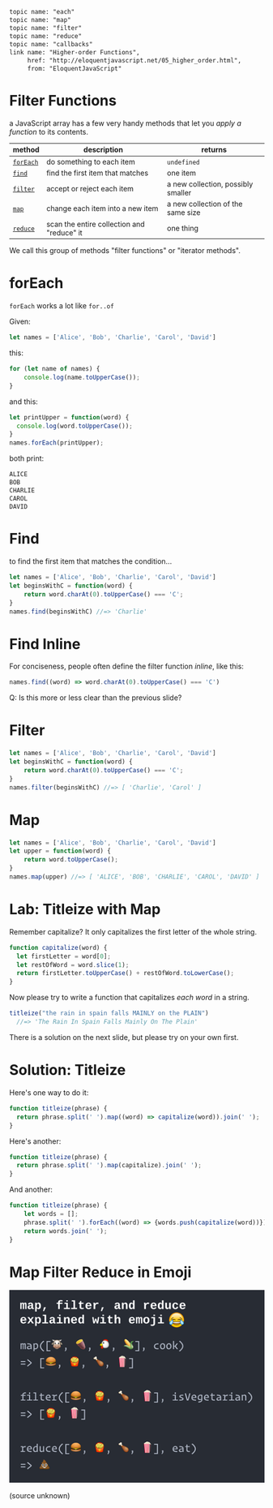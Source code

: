     topic name: "each"
    topic name: "map"
    topic name: "filter"
    topic name: "reduce"
    topic name: "callbacks"
    link name: "Higher-order Functions",
         href: "http://eloquentjavascript.net/05_higher_order.html",
         from: "EloquentJavaScript"

# Filter Functions

a JavaScript array has a few very handy methods
that let you *apply a function* to its contents.

| method | description | returns |
|---|---|---|
| [`forEach`](https://developer.mozilla.org/en-US/docs/Web/JavaScript/Reference/Global_Objects/Array/find)  | do something to each item | `undefined`|
| [`find`](https://developer.mozilla.org/en-US/docs/Web/JavaScript/Reference/Global_Objects/Array/find)  | find the first item that matches | one item |
| [`filter`](https://developer.mozilla.org/en-US/docs/Web/JavaScript/Reference/Global_Objects/Array/filter) | accept or reject each item | a new collection, possibly smaller |
| [`map`](https://developer.mozilla.org/en-US/docs/Web/JavaScript/Reference/Global_Objects/Array/map)  | change each item into a new item | a new collection of the same size |
| [`reduce`](https://developer.mozilla.org/en-US/docs/Web/JavaScript/Reference/Global_Objects/Array/reduce)  | scan the entire collection and "reduce" it | one thing |

We call this group of methods "filter functions" or "iterator methods".

# forEach

`forEach` works a lot like `for..of`

Given:

```javascript
let names = ['Alice', 'Bob', 'Charlie', 'Carol', 'David']
```

this:

```javascript
for (let name of names) {
    console.log(name.toUpperCase());
}
```

and this:

```javascript
let printUpper = function(word) {
  console.log(word.toUpperCase());
}
names.forEach(printUpper);
```

both print:
```
ALICE
BOB
CHARLIE
CAROL
DAVID
```

# Find

to find the first item that matches the condition...

```javascript
let names = ['Alice', 'Bob', 'Charlie', 'Carol', 'David']
let beginsWithC = function(word) {
    return word.charAt(0).toUpperCase() === 'C';
}
names.find(beginsWithC) //=> 'Charlie'
```

# Find Inline

For conciseness, people often define the filter function *inline*, like this:

```javascript
names.find((word) => word.charAt(0).toUpperCase() === 'C')
```

Q: Is this more or less clear than the previous slide?

# Filter

```javascript
let names = ['Alice', 'Bob', 'Charlie', 'Carol', 'David']
let beginsWithC = function(word) {
    return word.charAt(0).toUpperCase() === 'C';
}
names.filter(beginsWithC) //=> [ 'Charlie', 'Carol' ]
```

# Map

```javascript
let names = ['Alice', 'Bob', 'Charlie', 'Carol', 'David']
let upper = function(word) {
    return word.toUpperCase();
}
names.map(upper) //=> [ 'ALICE', 'BOB', 'CHARLIE', 'CAROL', 'DAVID' ]
```
# Lab: Titleize with Map

Remember capitalize? It only capitalizes the first letter of the whole string.

```javascript
function capitalize(word) {
  let firstLetter = word[0];
  let restOfWord = word.slice(1);
  return firstLetter.toUpperCase() + restOfWord.toLowerCase();
}
```
Now please try to write a function that capitalizes *each word* in a string.

```javascript
titleize("the rain in spain falls MAINLY on the PLAIN")
  //=> 'The Rain In Spain Falls Mainly On The Plain'
```

There is a solution on the next slide, but please try on your own first.

# Solution: Titleize

Here's one way to do it:

```javascript
function titleize(phrase) {
  return phrase.split(' ').map((word) => capitalize(word)).join(' ');
}
```

Here's another:

```javascript
function titleize(phrase) {
  return phrase.split(' ').map(capitalize).join(' ');
}
```

And another:
```javascript
function titleize(phrase) {
    let words = [];
    phrase.split(' ').forEach((word) => {words.push(capitalize(word))});
    return words.join(' ');
}
```

# Map Filter Reduce in Emoji

![map filter reduce in emoji](../images/map-filter-reduce-in-emoji.png)

(source unknown)
